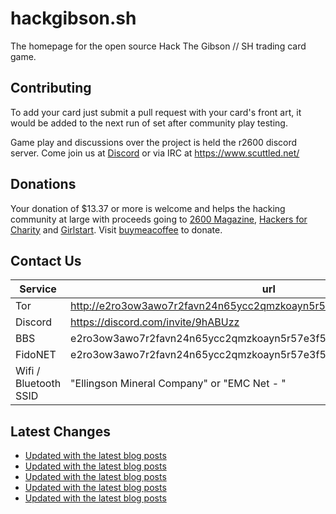 # hackgibson.sh
The homepage for the open source Hack The Gibson // SH trading card game.


## Contributing

To add your card just submit a pull request with your card's front art, it would be added to the next run of set after community play testing.

Game play and discussions over the project is held the r2600 discord server. Come join us at [Discord](https://discord.com/invite/9hABUzz) or via IRC at https://www.scuttled.net/


## Donations

Your donation of $13.37 or more is welcome and helps the hacking community at large with proceeds going to [2600 Magazine](https://2600.com/), [Hackers for Charity](https://hackersforcharity.org) and [Girlstart](https://girlstart.org).  Visit [buymeacoffee](https://www.buymeacoffee.com/hackgibson.sh) to donate.


## Contact Us

Service | url
-|-
Tor | http://e2ro3ow3awo7r2favn24n65ycc2qmzkoayn5r57e3f56nvjwdcgg32ad.onion
Discord | https://discord.com/invite/9hABUzz
BBS | e2ro3ow3awo7r2favn24n65ycc2qmzkoayn5r57e3f56nvjwdcgg32ad.onion:23
FidoNET | e2ro3ow3awo7r2favn24n65ycc2qmzkoayn5r57e3f56nvjwdcgg32ad.onion:24554
Wifi / Bluetooth SSID | "Ellingson Mineral Company" or "EMC Net - <fidonet address>"

## Latest Changes
<!-- BLOG-POST-LIST:START -->
- [Updated with the latest blog posts](https://github.com/DFW2600/hackgibson.sh/commit/1ba3c5fea2ba2fea641dc9908773baf3e553599d)
- [Updated with the latest blog posts](https://github.com/DFW2600/hackgibson.sh/commit/eafb0ac74924e4e620874bc9de3dc8bd9a8d48ae)
- [Updated with the latest blog posts](https://github.com/DFW2600/hackgibson.sh/commit/26931d60acdc514f18806d0b77f7f2965d17022d)
- [Updated with the latest blog posts](https://github.com/DFW2600/hackgibson.sh/commit/8e79fc598d5fa589fa606dd01427f4ddb2542d40)
- [Updated with the latest blog posts](https://github.com/DFW2600/hackgibson.sh/commit/11fed150b4e86eed74c4b2e2a4e63d96b1d431d3)
<!-- BLOG-POST-LIST:END -->
